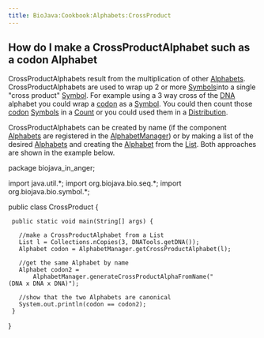 ```yaml
---
title: BioJava:Cookbook:Alphabets:CrossProduct
---
```


How do I make a CrossProductAlphabet such as a codon Alphabet
-------------------------------------------------------------

CrossProductAlphabets result from the multiplication of other
[Alphabets](http://www.biojava.org/docs/api14/org/biojava/bio/symbol/Alphabet.html).
CrossProductAlphabets are used to wrap up 2 or more
[Symbols](http://www.biojava.org/docs/api14/org/biojava/bio/symbol/Symbol.html)into
a single "cross product"
[Symbol](http://www.biojava.org/docs/api14/org/biojava/bio/symbol/Symbol.html).
For example using a 3 way cross of the [DNA](wp:DNA "wikilink") alphabet
you could wrap a [codon](wp:codon "wikilink") as a
[Symbol](http://www.biojava.org/docs/api14/org/biojava/bio/symbol/Symbol.html).
You could then count those [codon](wp:codon "wikilink")
[Symbols](http://www.biojava.org/docs/api14/org/biojava/bio/symbol/Symbol.html)
in a
[Count](http://www.biojava.org/docs/api14/org/biojava/bio/dist/Count.html)
or you could used them in a
[Distribution](http://www.biojava.org/docs/api14/org/biojava/bio/dist/Distribution.html).

CrossProductAlphabets can be created by name (if the component
[Alphabets](http://www.biojava.org/docs/api14/org/biojava/bio/symbol/Alphabet.html)
are registered in the
[AlphabetManager](http://www.biojava.org/docs/api14/org/biojava/bio/symbol/AlphabetManager.html))
or by making a list of the desired
[Alphabets](http://www.biojava.org/docs/api14/org/biojava/bio/symbol/Alphabet.html)
and creating the
[Alphabet](http://www.biojava.org/docs/api14/org/biojava/bio/symbol/Alphabet.html)
from the
[List](http://java.sun.com/j2se/1.4.2/docs/api/java/util/List.html).
Both approaches are shown in the example below.

<java> package biojava\_in\_anger;

import java.util.\*; import org.biojava.bio.seq.\*; import
org.biojava.bio.symbol.\*;

public class CrossProduct {

` public static void main(String[] args) {`

`   //make a CrossProductAlphabet from a List`  
`   List l = Collections.nCopies(3, DNATools.getDNA());`  
`   Alphabet codon = AlphabetManager.getCrossProductAlphabet(l);`

`   //get the same Alphabet by name`  
`   Alphabet codon2 =`  
`       AlphabetManager.generateCrossProductAlphaFromName("(DNA x DNA x DNA)");`

`   //show that the two Alphabets are canonical`  
`   System.out.println(codon == codon2);`  
` }`

} </java>
